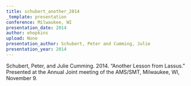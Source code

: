 ```yaml
---
title: schubert_another_2014
_template: presentation
conference: Milwaukee, WI
presentation_date: 2014
author: ehopkins
upload: None
presentation_author: Schubert, Peter and Cumming, Julie
presentation_year: 2014
---
```

Schubert, Peter, and Julie Cumming. 2014. “Another Lesson from Lassus.” Presented at the Annual Joint meeting of the AMS/SMT, Milwaukee, WI, November 9.